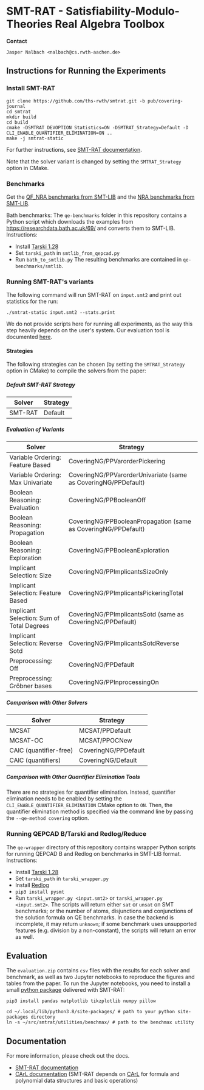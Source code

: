 # SMT-RAT - Satisfiability-Modulo-Theories Real Algebra Toolbox

**Contact**

    Jasper Nalbach <nalbach@cs.rwth-aachen.de>

## Instructions for Running the Experiments

### Install SMT-RAT

    git clone https://github.com/ths-rwth/smtrat.git -b pub/covering-journal
    cd smtrat
    mkdir build
    cd build
    cmake -DSMTRAT_DEVOPTION_Statistics=ON -DSMTRAT_Strategy=Default -D CLI_ENABLE_QUANTIFIER_ELIMINATION=ON ..
    make -j smtrat-static


For further instructions, see  [SMT-RAT documentation](http://smtrat.github.io/).

Note that the solver variant is changed by setting the `SMTRAT_Strategy` option in CMake.

### Benchmarks

Get the [QF_NRA benchmarks from SMT-LIB](https://clc-gitlab.cs.uiowa.edu:2443/SMT-LIB-benchmarks/QF_NRA) and the [NRA benchmarks from SMT-LIB](https://clc-gitlab.cs.uiowa.edu:2443/SMT-LIB-benchmarks/NRA).

Bath benchmarks: The `qe-benchmarks` folder in this repository contains a Python script which downloads the examples from <https://researchdata.bath.ac.uk/69/> and converts them to SMT-LIB. Instructions:
* Install [Tarski 1.28](https://www.usna.edu/Users/cs/wcbrown/tarski/)
* Set `tarski_path` in `smtlib_from_qepcad.py`
* Run `bath_to_smtlib.py`
The resulting benchmarks are contained in `qe-benchmarks/smtlib`.


### Running SMT-RAT's variants 

The following command will run SMT-RAT on `input.smt2` and print out statistics for the run:

    ./smtrat-static input.smt2 --stats.print

We do not provide scripts here for running all experiments, as the way this step heavily depends on the user's system. Our evaluation tool is documented [here](https://smtrat.github.io/dd/d0f/benchmax.html).

#### Strategies

The following strategies can be chosen (by setting the `SMTRAT_Strategy` option in CMake) to compile the solvers from the paper:

##### Default SMT-RAT Strategy

Solver | Strategy
---|---
SMT-RAT | Default

##### Evaluation of Variants

Solver | Strategy
---|---
Variable Ordering: Feature Based            | CoveringNG/PPVarorderPickering
Variable Ordering: Max Univariate           | CoveringNG/PPVarorderUnivariate (same as CoveringNG/PPDefault)
Boolean Reasoning: Evaluation               | CoveringNG/PPBooleanOff
Boolean Reasoning: Propagation              | CoveringNG/PPBooleanPropagation (same as CoveringNG/PPDefault)
Boolean Reasoning: Exploration              | CoveringNG/PPBooleanExploration
Implicant Selection: Size                   | CoveringNG/PPImplicantsSizeOnly
Implicant Selection: Feature Based          | CoveringNG/PPImplicantsPickeringTotal
Implicant Selection: Sum of Total Degrees   | CoveringNG/PPImplicantsSotd (same as CoveringNG/PPDefault)
Implicant Selection: Reverse Sotd           | CoveringNG/PPImplicantsSotdReverse
Preprocessing: Off                          | CoveringNG/PPDefault
Preprocessing: Gröbner bases                | CoveringNG/PPInprocessingOn

##### Comparison with Other Solvers

Solver | Strategy
---|---
MCSAT                   | MCSAT/PPDefault
MCSAT-OC                | MCSAT/PPOCNew
CAlC (quantifier-free)  | CoveringNG/PPDefault
CAlC (quantifiers)      | CoveringNG/Default

##### Comparison with Other Quantifier Elimination Tools

There are no strategies for quantifier elimination. Instead, quantifier elimination needs to be enabled by setting the `CLI_ENABLE_QUANTIFIER_ELIMINATION` CMake option to `ON`. Then, the quantifier elimination method is specified via the command line by passing the `--qe-method covering` option.

### Running QEPCAD B/Tarski and Redlog/Reduce

The `qe-wrapper` directory of this repository contains wrapper Python scripts for running QEPCAD B and Redlog on benchmarks in SMT-LIB format. Instructions:
* Install [Tarski 1.28](https://www.usna.edu/Users/cs/wcbrown/tarski/) 
* Set `tarski_path` in `tarski_wrapper.py`
* Install [Redlog](https://sourceforge.net/projects/reduce-algebra/files/snapshot_2023-12-18/linux64/)
* `pip3 install pysmt`
* Run `tarski_wrapper.py <input.smt2>` or `tarski_wrapper.py <input.smt2>`. The scripts will return either `sat` or `unsat` on SMT benchmarks; or the number of atoms, disjunctions and conjunctions of the solution formula on QE benchmarks. In case the backend is incomplete, it may return `unknown`; if some benchmark uses unsupported features (e.g. division by a non-constant), the scripts will return an error as well.

## Evaluation

The `evaluation.zip` contains `csv` files with the results for each solver and benchmark, as well as two Jupyter notebooks to reproduce the figures and tables from the paper. To run the Jupyter notebooks, you need to install a small [python package](https://ths-rwth.github.io/smtrat/dc/d44/benchmax-evaluation.html) delivered with SMT-RAT:

    pip3 install pandas matplotlib tikzplotlib numpy pillow

    cd ~/.local/lib/python3.8/site-packages/ # path to your python site-packages directory
    ln -s ~/src/smtrat/utilities/benchmax/ # path to the benchmax utility


## Documentation

For more information, please check out the docs.

* [SMT-RAT documentation](http://ths-rwth.github.io/smtrat)
* [CArL documentation](http://ths-rwth.github.io/carl) (SMT-RAT depends on [CArL](https://github.com/ths-rwth/carl) for formula and polynomial data structures and basic operations)

